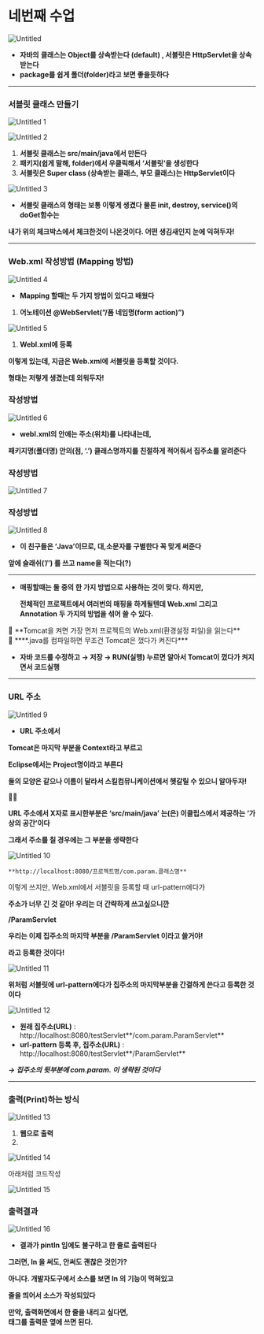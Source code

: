 # 네번째 수업

![Untitled](https://user-images.githubusercontent.com/80089860/159038389-362eee2a-7229-4413-9569-0f53bf062b14.png)


- **자바의** **클래스는 Object를 상속받는다 (default) , 서블릿은 HttpServlet을 상속 받는다**
- **package를 쉽게 폴더(folder)라고 보면 좋을듯하다**

---

### 서블릿 클래스 만들기

![Untitled 1](https://user-images.githubusercontent.com/80089860/159038403-013c48cc-e1d1-4b44-a509-15a89957f411.png)

![Untitled 2](https://user-images.githubusercontent.com/80089860/159038421-8271f775-2b1c-4504-a188-61306c63f57f.png)

1. **서블릿 클래스는 src/main/java에서 만든다**
2. **패키지(쉽게 말해, folder)에서 우클릭해서 ‘서블릿’을 생성한다**
3. **서블릿은 Super class (상속받는 클래스, 부모 클래스)는 HttpServlet이다**

![Untitled 3](https://user-images.githubusercontent.com/80089860/159038463-a2d650dc-3128-423c-adab-f26d2a8e5ea6.png)

- **서블릿 클래스의 형태는 보통 이렇게 생겼다 물론 init, destroy, service()의 doGet함수는**

**내가 위의 체크박스에서 체크한것이 나온것이다. 어떤 생김새인지 눈에 익혀두자!**

---

### Web.xml 작성방법 (Mapping 방법)

![Untitled 4](https://user-images.githubusercontent.com/80089860/159038489-29ebc672-45d5-4eac-80e3-8657f1f699f9.png)

- **Mapping 할때는 두 가지 방법이 있다고 배웠다**
1. **어노테이션 @WebServlet(”/폼 네임명(form action)”)**

![Untitled 5](https://user-images.githubusercontent.com/80089860/159038513-81e104e3-cbbc-4fff-b29b-11f869dd64d1.png)

1. **Webl.xml에 등록**

**이렇게 있는데, 지금은 Web.xml에 서블릿을 등록할 것이다.**

**형태는 저렇게 생겼는데 외워두자!**

### <servlet-class></servlet-class> 작성방법

![Untitled 6](https://user-images.githubusercontent.com/80089860/159038543-4e392103-6b88-467d-9ff4-79cff9a15e87.png)

- **webl.xml의 <servlet-class></servlet-class> 안에는 주소(위치)를 나타내는데,**

**패키지명(폴더명) 안의(점, ‘.’) 클래스명까지를 친절하게 적어줘서 집주소를 알려준다**

### <servlet-name></servlet-name> 작성방법

![Untitled 7](https://user-images.githubusercontent.com/80089860/159038578-6c4863dc-9f03-4acd-a416-41d6bf3b94cc.png)

### <url-pattern></url-pattern> 작성방법

![Untitled 8](https://user-images.githubusercontent.com/80089860/159038595-b07174ba-7b9d-4544-bb68-4ebab85981f2.png)

- **이 친구들은 ‘Java’이므로, 대,소문자를 구별한다 꼭 맞게 써준다**

**앞에 슬래쉬(’/’) 를 쓰고 name을 적는다(?)**

---

- **매핑할때는 둘 중의 한 가지 방법으로 사용하는 것이 맞다. 하지만,**
    
    **전체적인 프로젝트에서 여러번의 매핑을 하게될텐데 Web.xml 그리고 Annotation 두 가지의 방법을 섞어 쓸 수 있다.**
    

<aside>
😬 **Tomcat을 켜면 가장 먼저 프로젝트의 Web.xml(환경설정 파일)을 읽는다**

</aside>

<aside>
😬 ****.java를 컴파일하면 무조건 Tomcat은 껐다가 켜진다***

</aside>

- **자바 코드를 수정하고 → 저장 → RUN(실행) 누르면 알아서 Tomcat이 껐다가 켜지면서 코드실행**

---

### URL 주소

![Untitled 9](https://user-images.githubusercontent.com/80089860/159038619-041d38b4-eba0-4ad9-ac34-9df7a79c69c5.png)

- **URL 주소에서**

**Tomcat은 마지막 부분을 Context라고 부르고**

**Eclipse에서는 Project명이라고 부른다**

**둘의 모양은 같으나 이름이 달라서 스킬컴뮤니케이션에서 헷갈릴 수 있으니 알아두자!**

📌📌

**URL 주소에서 X자로 표시한부분은 ‘src/main/java’ 는(은) 이클립스에서 제공하는 ‘가상의 공간’이다**

**그래서 주소를 칠 경우에는 그 부분을 생략한다**

![Untitled 10](https://user-images.githubusercontent.com/80089860/159038657-481cc94a-4376-4ee8-93a1-b79edf6ef377.png)

```
**http://localhost:8080/프로젝트명/com.param.클래스명**
```

이렇게 쓰지만, Web.xml에서 서블릿을 등록할 때 url-pattern에다가

**주소가 너무 긴 것 같아! 우리는 더 간략하게 쓰고싶으니깐**

<url-pattern> **/ParamServlet** </url-patter>

**우리는 이제 집주소의 마지막 부분을 /ParamServlet 이라고 쓸거야!**

**라고 등록한 것이다!**

![Untitled 11](https://user-images.githubusercontent.com/80089860/159038687-dd1b3a45-7c25-4f53-b7cc-e78a3958f86a.png)

**위처럼 서블릿에 url-pattern에다가 집주소의 마지막부분을 간결하게 쓴다고 등록한 것이다**

![Untitled 12](https://user-images.githubusercontent.com/80089860/159038714-6f564788-76a3-4dfc-8cce-2b7fa9351203.png)

- **원래 집주소(URL)** : http://localhost:8080/testServlet**/com.param.ParamServlet**
- **url-pattern 등록 후, 집주소(URL)** : http://localhost:8080/testServlet**/ParamServlet**

***→ 집주소의 뒷부분에 com.param. 이 생략된 것이다***

---

### 출력(Print)하는 방식

![Untitled 13](https://user-images.githubusercontent.com/80089860/159038738-09315a71-fb02-48a4-aa69-8d1351a79904.png)

1. **웹으로 출력**
2. 
![Untitled 14](https://user-images.githubusercontent.com/80089860/159038761-8b496134-f238-4ac4-bf37-4b5e76896ec7.png)

아래처럼 코드작성

![Untitled 15](https://user-images.githubusercontent.com/80089860/159038784-753c4315-7aba-4fad-a690-caf98ea7fe23.png)

### 출력결과

![Untitled 16](https://user-images.githubusercontent.com/80089860/159038796-8f0a713a-2275-4175-96f4-0e03365b2012.png)

- **결과가 pintln 임에도 불구하고 한 줄로 출력된다**

**그러면, ln 을 써도, 안써도 괜찮은 것인가?**

**아니다. 개발자도구에서 소스를 보면 ln 의 기능이 먹혀있고**

**줄을 띄어서 소스가 작성되있다**

**만약, 출력화면에서 한 줄을 내리고 싶다면, <br> 태그를 출력문 옆에 쓰면 된다.**

